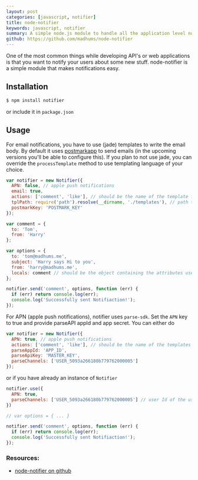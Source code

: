 ```yaml
---
layout: post
categories: [javascript, notifier]
title: node-notifier
keywords: javascript, notifier
summary: A simple node.js module to handle all the application level notifications - mainly mails and apple push notifications
github: https://github.com/madhums/node-notifier
---
```


One of the most common things while developing API's or web applications is that you want to notify your users about some new stuff. node-notifier is a simple module that makes notifications easy.

## Installation

```sh
$ npm install notifier
```

or include it in `package.json`

## Usage

For email notifications, you have to use (jade) templates to write the email body. By default it uses [postmarkapp](http://postmarkapp.com) to send emails (in the upcoming versions you'll be able to configure this). If you plan to not use jade, you can override the `processTemplate` method to use templating language of your choice.

```js
var notifier = new Notifier({
  APN: false, // apple push notifications
  email: true,
  actions: ['comment', 'like'], // should be the name of the template files
  tplPath: require('path').resolve(__dirname, './templates'), // path to the directory where all the templates reside
  postmarkKey: 'POSTMARK_KEY'
});

var comment = {
  to: 'Tom',
  from: 'Harry'
};

var options = {
  to: 'tom@madhums.me',
  subject: 'Harry says Hi to you',
  from: 'harry@madhums.me',
  locals: comment // should be the object containing the attributes used in the template
};

notifier.send('comment', options, function (err) {
  if (err) return console.log(err);
  console.log('Successfully sent Notifiaction!');
});
```

For APN (apple push notifications), notifier uses `parse-sdk`. Set the `APN` key to true and provide parseAPI appId and app secret. You can either do

```js
var notifier = new Notifier({
  APN: true, // apple push notifications
  actions: ['comment', 'like'], // should be the name of the templates
  parseAppId: 'APP_ID',
  parseApiKey: 'MASTER_KEY',
  parseChannels: ['USER_5093a266180b779762000005']
});
```

or if you have already an instance of `Notifier`

```js
notifier.use({
  APN: true,
  parseChannels: ['USER_5093a266180b779762000005'] // user Id of the user in your system
})

// var options = { ... }

notifier.send('comment', options, function (err) {
  if (err) return console.log(err);
  console.log('Successfully sent Notifiaction!');
});
```

### Resources:

* [node-notifier on github](https://github.com/madhums/node-notifier)
